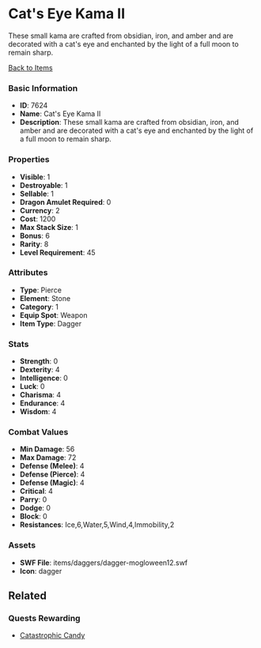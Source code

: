 # Cat's Eye Kama II

These small kama are crafted from obsidian, iron, and amber and are decorated with a cat's eye and enchanted by the light of a full moon to remain sharp.

[Back to Items](../items.md)

### Basic Information

- **ID**: 7624
- **Name**: Cat&#039;s Eye Kama II
- **Description**: These small kama are crafted from obsidian, iron, and amber and are decorated with a cat&#039;s eye and enchanted by the light of a full moon to remain sharp.

### Properties

- **Visible**: 1
- **Destroyable**: 1
- **Sellable**: 1
- **Dragon Amulet Required**: 0
- **Currency**: 2
- **Cost**: 1200
- **Max Stack Size**: 1
- **Bonus**: 6
- **Rarity**: 8
- **Level Requirement**: 45

### Attributes

- **Type**: Pierce
- **Element**: Stone
- **Category**: 1
- **Equip Spot**: Weapon
- **Item Type**: Dagger

### Stats

- **Strength**: 0
- **Dexterity**: 4
- **Intelligence**: 0
- **Luck**: 0
- **Charisma**: 4
- **Endurance**: 4
- **Wisdom**: 4

### Combat Values

- **Min Damage**: 56
- **Max Damage**: 72
- **Defense (Melee)**: 4
- **Defense (Pierce)**: 4
- **Defense (Magic)**: 4
- **Critical**: 4
- **Parry**: 0
- **Dodge**: 0
- **Block**: 0
- **Resistances**: Ice,6,Water,5,Wind,4,Immobility,2

### Assets

- **SWF File**: items/daggers/dagger-mogloween12.swf
- **Icon**: dagger

## Related

### Quests Rewarding

- [Catastrophic Candy](../quests/962-catastrophic-candy.md)

